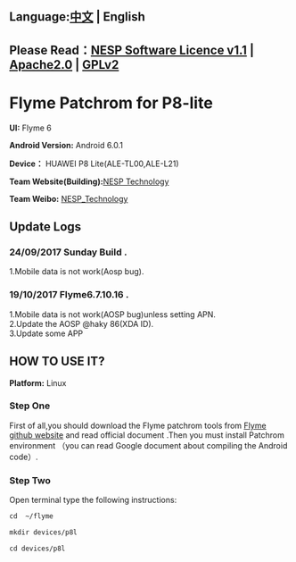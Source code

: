 ## Language:[中文](./README.md) | English 

## Please Read：[NESP Software Licence v1.1](./NESL.md) | [Apache2.0](./Apache.md) | [GPLv2](./GPL.md)  

# Flyme Patchrom for P8-lite  

**UI:** Flyme 6  

**Android Version:** Android 6.0.1  

**Device：** HUAWEI P8 Lite(ALE-TL00,ALE-L21)  

**Team Website(Building):**[NESP Technology](http://nesp.1g7.net)  

**Team Weibo:** [NESP_Technology](http://weibo.com/NESPtechnology)  

## Update Logs
### 24/09/2017 Sunday Build . 

1.Mobile data is not work(Aosp bug).   

### 19/10/2017 Flyme6.7.10.16 . 

1.Mobile data is not work(AOSP bug)unless setting APN.   
2.Update the AOSP @haky 86(XDA ID).   
3.Update some APP 

## HOW TO USE IT?
**Platform:** Linux
### Step One
First of all,you should download the Flyme patchrom tools from [Flyme github website](https://github.com/Flymeos) and read official document .Then you must install Patchrom environment （you can read  Google document about compiling the Android code）.
### Step Two
Open terminal type the following instructions:

``` scilab
cd  ~/flyme

mkdir devices/p8l

cd devices/p8l
```